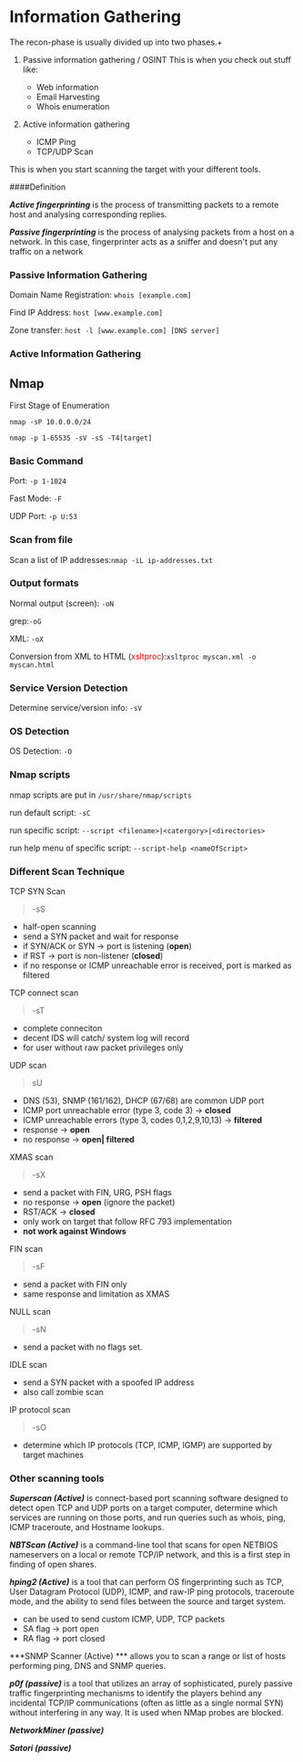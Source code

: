 # Information Gathering

The recon-phase is usually divided up into two phases.+

1. Passive information gathering / OSINT This is when you check out stuff like:

   * Web information
   * Email Harvesting
   * Whois enumeration

2. Active information gathering

   * ICMP Ping
   * TCP/UDP Scan

This is when you start scanning the target with your different tools.

####Definition

***Active fingerprinting*** is the process of transmitting packets to a remote host and analysing corresponding replies.

***Passive fingerprinting*** is the process of analysing packets from a host on a network. In this case, fingerprinter acts as a sniffer and doesn't put any traffic on a network


### Passive Information Gathering

Domain Name Registration: `whois [example.com]`

Find IP Address: `host [www.example.com]`

Zone transfer: `host -l [www.example.com] [DNS server]`

### Active Information Gathering

## Nmap

First Stage of Enumeration

`nmap -sP 10.0.0.0/24`

`nmap -p 1-65535 -sV -sS -T4[target]`

### Basic Command

Port: `-p 1-1024`

Fast Mode: `-F`

UDP Port: `-p U:53`

### Scan from file

Scan a list of IP addresses:`nmap -iL ip-addresses.txt`

### Output formats

Normal output \(screen\): `-oN`

grep:`-oG`

XML: `-oX`

Conversion from XML to HTML (<span style="color:red">xsltproc</span>):`xsltproc myscan.xml -o myscan.html`

### Service Version Detection

Determine service/version info:  `-sV`

### OS Detection

OS Detection: `-O`

### Nmap scripts

nmap scripts are put in `/usr/share/nmap/scripts`

run default script: `-sC`

run specific script: `--script <filename>|<catergory>|<directories>`

run help menu of specific script: `--script-help <nameOfScript>`

### Different Scan Technique

TCP SYN Scan 

> -sS

* half-open scanning
* send a SYN packet and wait for response
* if SYN/ACK or SYN -> port is listening (**open**)
* if RST -> port is non-listener (**closed**)
* if no response or ICMP unreachable error is received, port is marked as filtered

TCP connect scan
>-sT

* complete conneciton
* decent IDS will catch/ system log will record
* for user without raw packet privileges only

UDP scan
> sU

* DNS (53), SNMP (161/162), DHCP (67/68) are common UDP port
* ICMP port unreachable error (type 3, code 3) -> **closed**
* ICMP unreachable errors (type 3, codes 0,1,2,9,10,13) -> **filtered**
* response -> **open**
* no response -> **open| filtered**

XMAS scan 
>-sX

* send a packet with FIN, URG, PSH flags
* no response -> **open** (ignore the packet)
* RST/ACK -> **closed**
* only work on target that follow RFC 793 implementation
* **not work against Windows**

FIN scan
>-sF

* send a packet with FIN only
* same response and limitation as XMAS

NULL scan
>-sN

* send a packet with no flags set.

IDLE scan

* send a SYN packet with a spoofed IP address 
* also call zombie scan

IP protocol scan

>-sO

* determine which IP protocols (TCP, ICMP, IGMP) are supported by target machines

### Other scanning tools
***Superscan (Active)*** is connect-based port scanning software designed to detect open TCP and UDP ports on a target computer, determine which services are running on those ports, and run queries such as whois, ping, ICMP traceroute, and Hostname lookups.

***NBTScan (Active)*** is a command-line tool that scans for open NETBIOS nameservers on a local or remote TCP/IP network, and this is a first step in finding of open shares.

***hping2 (Active)*** is a tool that can perform OS fingerprinting such as TCP, User Datagram Protocol (UDP), ICMP, and raw-IP ping protocols, traceroute mode, and the ability to send files between the source and target system. 

* can be used to send custom ICMP, UDP, TCP packets
* SA flag -> port open
* RA flag -> port closed

***SNMP Scanner (Active) *** allows you to scan a range or list of hosts performing ping, DNS and SNMP queries.

***p0f (passive)*** is a tool that utilizes an array of sophisticated, purely passive traffic fingerprinting mechanisms to identify the players behind any incidental TCP/IP communications (often as little as a single normal SYN) without interfering in any way. It is used when NMap probes are blocked. 

***NetworkMiner (passive)***

***Satori (passive)***




